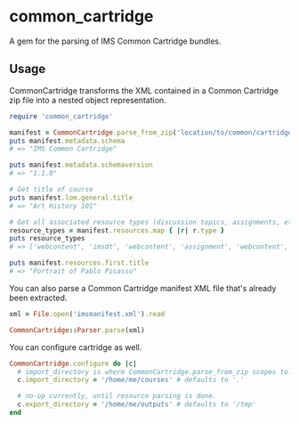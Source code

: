 # common_cartridge
A gem for the parsing of IMS Common Cartridge bundles.

## Usage

CommonCartridge transforms the XML contained in a Common Cartridge zip file into a nested object representation.

``` ruby
require 'common_cartridge'

manifest = CommonCartridge.parse_from_zip('location/to/common/cartridge/zip/file')
puts manifest.metadata.schema
# => "IMS Common Cartridge"

puts manifest.metadata.schemaversion
# => "1.1.0"

# Get title of course
puts manifest.lom.general.title
# => "Art History 101"

# Get all associated resource types (discussion topics, assignments, etc)
resource_types = manifest.resources.map { |r| r.type }
puts resource_types
# => ['webcontent', 'imsdt', 'webcontent', 'assignment', 'webcontent', 'imsdt']

puts manifest.resources.first.title
# => "Portrait of Pablo Picasso"
```

You can also parse a Common Cartridge manifest XML file that's already been extracted.
``` ruby
xml = File.open('imsmanifest.xml').read

CommonCartridge::Parser.parse(xml)
```

You can configure cartridge as well.

``` ruby
CommonCartridge.configure do |c|
  # import_directory is where CommonCartridge.parse_from_zip scopes to.
  c.import_directory = '/home/me/courses' # defaults to '.'

  # no-op currently, until resource parsing is done.
  c.export_directory = '/home/me/outputs' # defaults to '/tmp'
end
```

